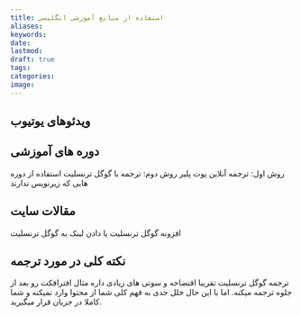 ```yaml
---
title: استفاده از منابع آموزشی انگلیسی
aliases: 
keywords: 
date: 
lastmod: 
draft: true
tags: 
categories: 
image:
---
```



## ویدئوهای یوتیوب

## دوره های آموزشی
روش اول: ترجمه آنلاین پوت پلیر
روش دوم: ترجمه با گوگل ترنسلیت
 استفاده از دوره هایی که زیرنویس ندارند
## مقالات سایت
افزونه گوگل ترنسلیت یا دادن لینک به گوگل ترنسلیت

## نکته کلی در مورد ترجمه
ترجمه گوگل ترنسلیت تقریبا افتضاحه و سوتی های زیادی داره مثال افترافکت رو بعد از جلوه ترجمه میکنه. اما با این حال خلل جدی به فهم کلی شما از محتوا وارد نمیکنه و شما کاملا در جریان قرار میگیرید. 

